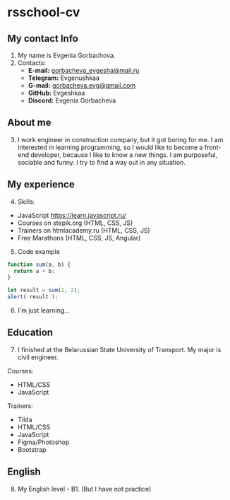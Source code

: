# rsschool-cv
## My contact Info
1. My name is Evgenia Gorbachova.
2. Contacts:
   * **E-mail:** gorbacheva_evgesha@mail.ru
   * **Telegram:** Evgenushkaa
   * **G-mail:** gorbacheva.evg@gmail.com
   * **GitHub:** Evgeshkaa
   * **Discord:** Evgenia Gorbacheva
## About me
3. I work engineer in construction company, but it got boring for me. I am interested in learning programming, so I would like to become a front-end developer, because I like to know a new things. I am purposeful, sociable and funny. I try to find a way out in any situation.
## My experience
4. Skills:
* JavaScript https://learn.javascript.ru/
* Courses on stepik.org (HTML, CSS, JS)
* Trainers on htmlacademy.ru (HTML, CSS, JS)
* Free Marathons (HTML, CSS, JS, Angular)
5. Code example
```javascript
function sum(a, b) {
  return a + b;
}

let result = sum(1, 2);
alert( result );
```
6. I'm just learning...
## Education
7. I finished at the Belarussian State University of Transport. My major is civil engineer.

Courses:
* HTML/CSS
* JavaScript

Trainers:
* Tilda
* HTML/CSS
* JavaScript
* Figma/Photoshop
* Bootstrap

## English
8. My English level - B1. (But I have not practice)